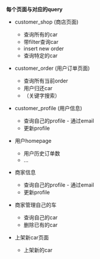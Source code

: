 **每个页面与对应的query**





* customer_shop (商店页面)
  * 查询所有的car
  * 带filter查询car
  * insert new order
  * 查询特定的car

* customer_order (用户订单页面)
  * 查询所有当前order
  * 用户归还car
  * （关键字搜索）
* customer_profile (用户信息)
  * 查询自己的profile - 通过email
  * 更新profile
* 用户homepage
  * 用户历史订单数
  * ...



* 商家信息
  * 查询自己的profile - 通过email
  * 更新profile
* 商家管理自己的车
  * 查询自己的car
  * 删除已有的car
* 上架新car页面
  * 上架新的car